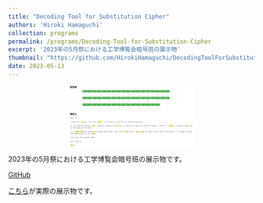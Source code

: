```yaml
---
title: "Decoding Tool for Substitution Cipher"
authors: 'Hiroki Hamaguchi'
collection: programs
permalink: /programs/Decoding-Tool-for-Substitution-Cipher
excerpt: '2023年の5月祭における工学博覧会暗号班の展示物'
thumbnail: "https://github.com/HirokiHamaguchi/DecodingToolForSubstitutionCipher/blob/master/imgs/2.png?raw=true"
date: 2023-05-13
---
```


<img src="https://github.com/HirokiHamaguchi/DecodingToolForSubstitutionCipher/blob/master/imgs/2.png?raw=true" alt="DecodingTool" width="50%" style="display: block; margin: 0 auto;">

2023年の5月祭における工学博覧会暗号班の展示物です。

[GitHub](https://github.com/HirokiHamaguchi/DecodingToolForSubstitutionCipher)

[こちら](https://hirokihamaguchi.github.io/DecodingToolForSubstitutionCipher/)が実際の展示物です。
